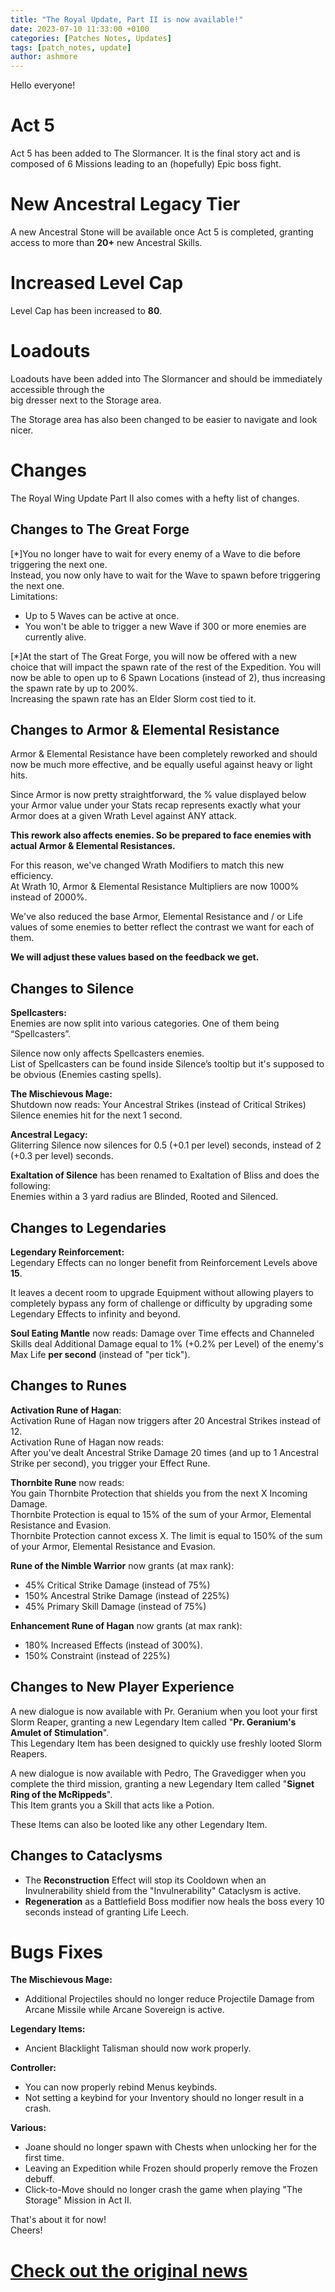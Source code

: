 ```yaml
---
title: "The Royal Update, Part II is now available!"
date: 2023-07-10 11:33:00 +0100
categories: [Patches Notes, Updates]
tags: [patch_notes, update]
author: ashmore
---
```

Hello everyone!  
  

Act 5
=====

  
Act 5 has been added to The Slormancer. It is the final story act and is composed of 6 Missions leading to an (hopefully) Epic boss fight.  
  

New Ancestral Legacy Tier
=========================

  
A new Ancestral Stone will be available once Act 5 is completed, granting access to more than **20+** new Ancestral Skills.  
  

Increased Level Cap
===================

  
Level Cap has been increased to **80**.  
  

Loadouts
========

  
Loadouts have been added into The Slormancer and should be immediately accessible through the   
big dresser next to the Storage area.  
  
The Storage area has also been changed to be easier to navigate and look nicer.  
  

Changes
=======

  
The Royal Wing Update Part II also comes with a hefty list of changes.  
  

Changes to The Great Forge
--------------------------

  

[\*]You no longer have to wait for every enemy of a Wave to die before triggering the next one.  
Instead, you now only have to wait for the Wave to spawn before triggering the next one.  
Limitations:  

* Up to 5 Waves can be active at once.
* You won't be able to trigger a new Wave if 300 or more enemies are currently alive.

  
[\*]At the start of The Great Forge, you will now be offered with a new choice that will impact the spawn rate of the rest of the Expedition. You will now be able to open up to 6 Spawn Locations (instead of 2), thus increasing the spawn rate by up to 200%.  
Increasing the spawn rate has an Elder Slorm cost tied to it.
  
  

Changes to Armor & Elemental Resistance
---------------------------------------

  
Armor & Elemental Resistance have been completely reworked and should now be much more effective, and be equally useful against heavy or light hits.  
  
Since Armor is now pretty straightforward, the % value displayed below your Armor value under your Stats recap represents exactly what your Armor does at a given Wrath Level against ANY attack.  
  
**This rework also affects enemies. So be prepared to face enemies with actual Armor & Elemental Resistances.**  
  
For this reason, we've changed Wrath Modifiers to match this new efficiency.  
At Wrath 10, Armor & Elemental Resistance Multipliers are now 1000% instead of 2000%.  
  
We've also reduced the base Armor, Elemental Resistance and / or Life values of some enemies to better reflect the contrast we want for each of them.  
  
**We will adjust these values based on the feedback we get.**  
  

Changes to Silence
------------------

  
**Spellcasters:**  
Enemies are now split into various categories. One of them being “Spellcasters”.   
  
Silence now only affects Spellcasters enemies.  
List of Spellcasters can be found inside Silence’s tooltip but it's supposed to be obvious (Enemies casting spells).  
  
**The Mischievous Mage:**  
Shutdown now reads: Your Ancestral Strikes (instead of Critical Strikes) Silence enemies hit for the next 1 second.  
  
**Ancestral Legacy:**  
Gliterring Silence now silences for 0.5 (+0.1 per level) seconds, instead of 2 (+0.3 per level) seconds.   
  
**Exaltation of Silence** has been renamed to Exaltation of Bliss and does the following:  
Enemies within a 3 yard radius are Blinded, Rooted and Silenced.  
  

Changes to Legendaries
----------------------

  
  
**Legendary Reinforcement:**  
Legendary Effects can no longer benefit from Reinforcement Levels above **15**.  
  
It leaves a decent room to upgrade Equipment without allowing players to completely bypass any form of challenge or difficulty by upgrading some Legendary Effects to infinity and beyond.  
  
**Soul Eating Mantle** now reads: Damage over Time effects and Channeled Skills deal Additional Damage equal to 1% (+0.2% per Level) of the enemy's Max Life **per second** (instead of "per tick").  
  

Changes to Runes
----------------

  
**Activation Rune of Hagan**:  
Activation Rune of Hagan now triggers after 20 Ancestral Strikes instead of 12.  
Activation Rune of Hagan now reads:  
After you've dealt Ancestral Strike Damage 20 times (and up to 1 Ancestral Strike per second), you trigger your Effect Rune.  
  
**Thornbite Rune** now reads:  
You gain Thornbite Protection that shields you from the next X Incoming Damage.  
Thornbite Protection is equal to 15% of the sum of your Armor, Elemental Resistance and Evasion.  
Thornbite Protection cannot excess X. The limit is equal to 150% of the sum of your Armor, Elemental Resistance and Evasion.  
  
**Rune of the Nimble Warrior** now grants (at max rank):  

* 45% Critical Strike Damage (instead of 75%)
* 150% Ancestral Strike Damage (instead of 225%)
* 45% Primary Skill Damage (instead of 75%)

  
  
**Enhancement Rune of Hagan** now grants (at max rank):  

* 180% Increased Effects (instead of 300%).
* 150% Constraint (instead of 225%)

  
  

Changes to New Player Experience
--------------------------------

  
  
A new dialogue is now available with Pr. Geranium when you loot your first Slorm Reaper, granting a new Legendary Item called "**Pr. Geranium's Amulet of Stimulation**".  
This Legendary Item has been designed to quickly use freshly looted Slorm Reapers.  
  
  
A new dialogue is now available with Pedro, The Gravedigger when you complete the third mission, granting a new Legendary Item called "**Signet Ring of the McRippeds**".  
This Item grants you a Skill that acts like a Potion.  
  
These Items can also be looted like any other Legendary Item.  
  

Changes to Cataclysms
---------------------

  

* The **Reconstruction** Effect will stop its Cooldown when an Invulnerability shield from the "Invulnerability" Cataclysm is active.
* **Regeneration** as a Battlefield Boss modifier now heals the boss every 10 seconds instead of granting Life Leech.

  
  

Bugs Fixes
==========

  
**The Mischievous Mage:**  

* Additional Projectiles should no longer reduce Projectile Damage from Arcane Missile while Arcane Sovereign is active.

  
  
**Legendary Items:**  

* Ancient Blacklight Talisman should now work properly.

  
  
**Controller:**  

* You can now properly rebind Menus keybinds.
* Not setting a keybind for your Inventory should no longer result in a crash.

  
  
**Various:**  

* Joane should no longer spawn with Chests when unlocking her for the first time.
* Leaving an Expedition while Frozen should properly remove the Frozen debuff.
* Click-to-Move should no longer crash the game when playing "The Storage" Mission in Act II.

  
  
That's about it for now!  
Cheers!  

# <a href="https://steamstore-a.akamaihd.net/news/externalpost/steam_community_announcements/5124582150170307627" target="_blank">Check out the original news</a>